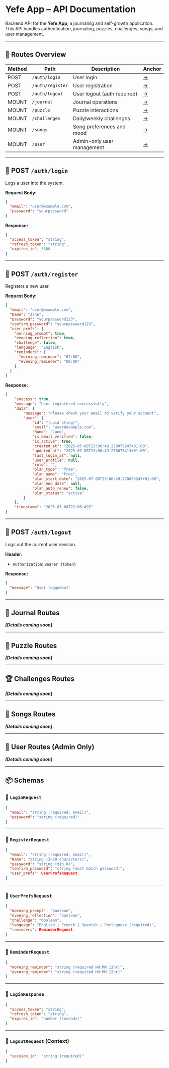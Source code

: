 # Yefe App – API Documentation

Backend API for the **Yefe App**, a journaling and self-growth application.  
This API handles authentication, journaling, puzzles, challenges, songs, and user management.

---

## 📌 Routes Overview

| Method | Path         | Description                  | Anchor |
|--------|--------------|------------------------------|--------|
| POST   | `/auth/login`       | User login                     | [→](#post-authlogin) |
| POST   | `/auth/register`    | User registration              | [→](#post-authregister) |
| POST   | `/auth/logout`      | User logout (auth required)    | [→](#post-authlogout) |
| MOUNT  | `/journal`          | Journal operations             | [→](#journal-routes) |
| MOUNT  | `/puzzle`           | Puzzle interactions            | [→](#puzzle-routes) |
| MOUNT  | `/challenges`       | Daily/weekly challenges        | [→](#challenges-routes) |
| MOUNT  | `/songs`            | Song preferences and mood      | [→](#songs-routes) |
| MOUNT  | `/user`             | Admin-only user management     | [→](#user-routes) |

---

## 🔐 POST `/auth/login` <a name="post-authlogin"></a>

Logs a user into the system.

**Request Body:**

```json
{
  "email": "user@example.com",
  "password": "yourpassword"
}
````

**Response:**

```json
{
  "access_token": "string",
  "refresh_token": "string",
  "expires_in": 3600
}
```

---

## 📝 POST `/auth/register` <a name="post-authregister"></a>

Registers a new user.

**Request Body:**

```json
{
  "email": "user@example.com",
  "Name": "Jane",
  "password": "yourpassword123",
  "confirm_password": "yourpassword123",
  "user_prefs": {
    "morning_prompt": true,
    "evening_reflection": true,
    "challenge": false,
    "language": "English",
    "reminders": {
      "morning_reminder": "07:00",
      "evening_reminder": "09:00"
    }
  }
}
```

**Response:**

```json
{
	"success": true,
	"message": "User registered successfully",
	"data": {
		"message": "Please check your email to verify your account",
		"user": {
			"id": "(uuid sting)",
			"email": "user@example.com",
			"Name": "Jane",
			"is_email_verified": false,
			"is_active": true,
			"created_at": "2025-07-08T23:06:49.270073247+01:00",
			"updated_at": "2025-07-08T23:06:49.270073413+01:00",
			"last_login_at": null,
			"user_profile": null,
			"role": "",
			"plan_type": "free",
			"plan_name": "Free",
			"plan_start_date": "2025-07-08T23:06:49.270075247+01:00",
			"plan_end_date": null,
			"plan_auto_renew": false,
			"plan_status": "active"
		}
	},
	"timestamp": "2025-07-08T22:06:49Z"
}
```

---

## 🚪 POST `/auth/logout` <a name="post-authlogout"></a>

Logs out the current user session.

**Header:**

* `Authorization`: `Bearer {token}` 

**Response:**

```json
{
  "message": "User loggedout"
}
```

---

## 📓 Journal Routes <a name="journal-routes"></a>

***\[Details coming soon]***

---

## 🧩 Puzzle Routes <a name="puzzle-routes"></a>

***\[Details coming soon]***

---

## 🏆 Challenges Routes <a name="challenges-routes"></a>

***\[Details coming soon]***

---

## 🎵 Songs Routes <a name="songs-routes"></a>

***\[Details coming soon]***

---

## 👤 User Routes (Admin Only) <a name="user-routes"></a>

***\[Details coming soon]***

---

## 📦 Schemas

### 🔸 `LoginRequest`

```json
{
  "email": "string (required, email)",
  "password": "string (required)"
}
```

---

### 🔸 `RegisterRequest`

```json
{
  "email": "string (required, email)",
  "Name": "string (3–50 characters)",
  "password": "string (min 8)",
  "confirm_password": "string (must match password)",
  "user_prefs": UserPrefsRequest
}
```

---

### 🔸 `UserPrefsRequest`

```json
{
  "morning_prompt": "boolean",
  "evening_reflection": "boolean",
  "challenge": "boolean",
  "language": "English | French | Spanish | Portuguese (required)",
  "reminders": ReminderRequest
}
```

---

### 🔸 `ReminderRequest`

```json
{
  "morning_reminder": "string (required HH:MM 12hr)",
  "evening_reminder": "string (required HH:MM 12hr)"
}
```

---

### 🔸 `LoginResponse`

```json
{
  "access_token": "string",
  "refresh_token": "string",
  "expires_in": "number (seconds)"
}
```

---

### 🔸 `LogoutRequest` (Context)

```json
{
  "session_id": "string (required)"
}
```


